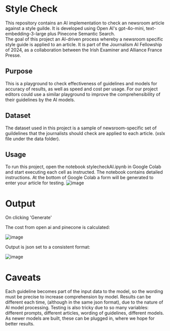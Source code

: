 # Style Check

This repository contains an AI implementation to check an newsroom article against a style guilde. It is developed using Open AI's gpt-4o-mini, text-embedding-3-large plus Pinecone Semantic Search.   
The goal of this project an AI-driven process whereby a newsroom specific style guide is applied to an article.
It is part of the Journalism AI Fellowship of 2024, as a collaboration between the Irish Examiner and Alliance France Presse.

## Purpose 
This is a playground to check effectiveness of guidelines and models for accuracy of results, as well as speed and cost per usage.
For our project editors could use a similar playground to improve the comprehensibility of their guidelines by the AI models.

## Dataset
The dataset used in this project is a sample of newsroom-specific set of guildelines that the journalists should check are applied to each article. (xslx file under the data folder).

## Usage
To run this project, open the notebook stylecheckAI.ipynb in Google Colab and start executing each cell as instructed. 
The notebook contains detailed instructions.
At the bottom of Google Colab a form will be generated to enter your article for testing.
![image](https://github.com/user-attachments/assets/e0beeefc-9685-47d3-93ea-435e4ccec6e2)

# Output

On clicking 'Generate'

The cost from open ai and pinecone is calculated:

![image](https://github.com/user-attachments/assets/d28f89d7-65a3-428f-8dbb-2958b091d986)

Output is json set to a consistent format:

![image](https://github.com/user-attachments/assets/0832baa6-ea29-4547-b895-9eb933939be8)

# Caveats

Each guideline becomes part of the input data to the model, so the wording must be precise to increase comprehension by model.
Results can be different each time, (although in the same json format), due to the nature of AI model processing.
Testing is also tricky due to so many variables: different prompts, different articles, wording of guidelines, different models.
As newer models are built, these can be plugged in, where we hope for better results.

   
   
   

